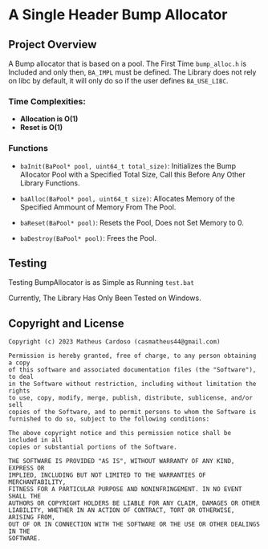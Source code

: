 # A Single Header Bump Allocator

## Project Overview

A Bump allocator that is based on a pool. The First Time `bump_alloc.h` is Included and only then, `BA_IMPL` must be defined.
The Library does not rely on libc by default, it will only do so if the user defines `BA_USE_LIBC`.

### Time Complexities:

- **Allocation is O(1)**
- **Reset is O(1)**

### Functions

- `baInit(BaPool* pool, uint64_t total_size)`: Initializes the Bump Allocator Pool with a Specified Total Size, Call this Before Any Other Library Functions.

- `baAlloc(BaPool* pool, uint64_t size)`: Allocates Memory of the Specified Ammount of Memory From The Pool.

- `baReset(BaPool* pool)`: Resets the Pool, Does not Set Memory to 0.

- `baDestroy(BaPool* pool)`: Frees the Pool.

## Testing

Testing BumpAllocator is as Simple as Running `test.bat`

Currently, The Library Has Only Been Tested on Windows.

## Copyright and License

```plaintext
Copyright (c) 2023 Matheus Cardoso (casmatheus44@gmail.com)

Permission is hereby granted, free of charge, to any person obtaining a copy
of this software and associated documentation files (the "Software"), to deal
in the Software without restriction, including without limitation the rights
to use, copy, modify, merge, publish, distribute, sublicense, and/or sell
copies of the Software, and to permit persons to whom the Software is
furnished to do so, subject to the following conditions:

The above copyright notice and this permission notice shall be included in all
copies or substantial portions of the Software.

THE SOFTWARE IS PROVIDED "AS IS", WITHOUT WARRANTY OF ANY KIND, EXPRESS OR
IMPLIED, INCLUDING BUT NOT LIMITED TO THE WARRANTIES OF MERCHANTABILITY,
FITNESS FOR A PARTICULAR PURPOSE AND NONINFRINGEMENT. IN NO EVENT SHALL THE
AUTHORS OR COPYRIGHT HOLDERS BE LIABLE FOR ANY CLAIM, DAMAGES OR OTHER
LIABILITY, WHETHER IN AN ACTION OF CONTRACT, TORT OR OTHERWISE, ARISING FROM,
OUT OF OR IN CONNECTION WITH THE SOFTWARE OR THE USE OR OTHER DEALINGS IN THE
SOFTWARE.
```
